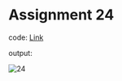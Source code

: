 # Assignment 24

code: [Link](array.js)

output:

![24](https://user-images.githubusercontent.com/118118102/213667824-d701bde7-ab7a-414d-8305-ea0e5fef7101.png)